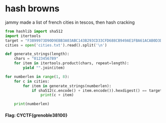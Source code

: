 # hash browns
jammy made a list of french cities in tescos, then hash cracking
```py
from hashlib import sha512
import itertools
target = "F3899973D90D9EBB3A03ABC143B293CD33CFD688CB949AE1FBA61ACAB0D3D6220948AB3C35E00AF9D9497484B666D7FEA9D7673E2FC6AE463936C7B797FB3AF0".lower()
cities = open('cities.txt').read().split('\n')

def generate_strings(length):
    chars = "0123456789"
    for item in itertools.product(chars, repeat=length):
        yield "".join(item)

for numberlen in range(1, 8):
    for c in cities:
        for item in generate_strings(numberlen):
            if sha512(c.encode() + item.encode()).hexdigest() == target:
                print(c + item)

    print(numberlen)
```
#### Flag: CYCTF{grenoble38100}
